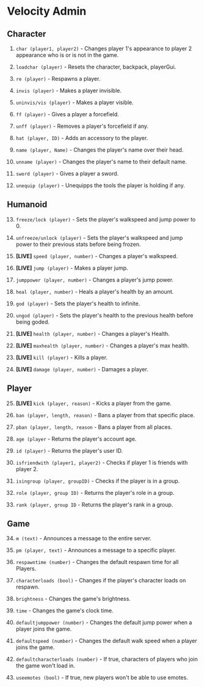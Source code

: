 # Velocity Admin

## Character

1. `char (player1, player2)` - Changes player 1's appearance to player 2 appearance who is or is not in the game.

2. `loadchar (player)` - Resets the character, backpack, playerGui.

3. `re (player)` - Respawns a player.

4. `invis (player)` - Makes a player invisible.

5. `uninvis/vis (player)` - Makes a player visible.

6. `ff (player)` - Gives a player a forcefield.

7. `unff (player)` - Removes a player's forcefield if any.

8. `hat (player, ID)` - Adds an accessory to the player.

9.  `name (player, Name)` - Changes the player's name over their head.

10. `unname (player)` - Changes the player's name to their default name.

11. `sword (player)` - Gives a player a sword.

12. `unequip (player)` - Unequipps the tools the player is holding if any.

## Humanoid

13. `freeze/lock (player)` - Sets the player's walkspeed and jump power to 0.

14. `unfreeze/unlock (player)` - Sets the player's walkspeed and jump power to their previous stats before being frozen.

15. **[LIVE]** `speed (player, number)` - Changes a player's walkspeed.

16. **[LIVE]** `jump (player)` - Makes a player jump.

17. `jumppower (player, number)` - Changes a player's jump power.

18. `heal (player, number)` - Heals a player's health by an amount.

19. `god (player)` - Sets the player's health to infinite.

20. `ungod (player)` - Sets the player's health to the previous health before being goded.

21. **[LIVE]** `health (player, number)` - Changes a player's Health.

22. **[LIVE]** `maxhealth (player, number)` - Changes a player's max health.

23. **[LIVE]** `kill (player)` - Kills a player.

24. **[LIVE]** `damage (player, number)` - Damages a player.

## Player

25. **[LIVE]** `kick (player, reason)` - Kicks a player from the game.

26. `ban (player, length, reason)` - Bans a player from that specific place.

27. `pban (player, length, reason` - Bans a player from all places.

28. `age (player` - Returns the player's account age.

29. `id (player)` - Returns the player's user ID.

30. `isfriendwith (player1, player2)` - Checks if player 1 is friends with player 2.

31. `isingroup (player, groupID)` - Checks if the player is in a group.

32. `role (player, group ID)` - Returns the player's role in a group.

33. `rank (player, group ID` - Returns the player's rank in a group.

## Game

34. `m (text)` - Announces a message to the entire server.

35. `pm (player, text)` - Announces a message to a specific player.

36. `respawntime (number)` - Changes the default respawn time for all Players.

37. `characterloads (bool)` - Changes if the player's character loads on respawn.

38. `brightness` - Changes the game's brightness.

39. `time` - Changes the game's clock time.

40. `defaultjumppower (number)` - Changes the default jump power when a player joins the game.

41. `defaultspeed (number)` - Changes the default walk speed when a player joins the game.

42. `defaultcharacterloads (number)` - If true, characters of players who join the game won't load in.

43. `useemotes (bool)` - If true, new players won't be able to use emotes.